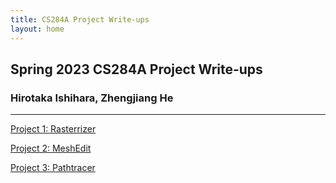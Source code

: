```yaml
---
title: CS284A Project Write-ups
layout: home
---
```


## Spring 2023 CS284A Project Write-ups

### Hirotaka Ishihara, Zhengjiang He

---

[Project 1: Rasterrizer](./project1/project1.md)

[Project 2: MeshEdit](./project2/project2.md)

[Project 3: Pathtracer](./project3/project3.md)
